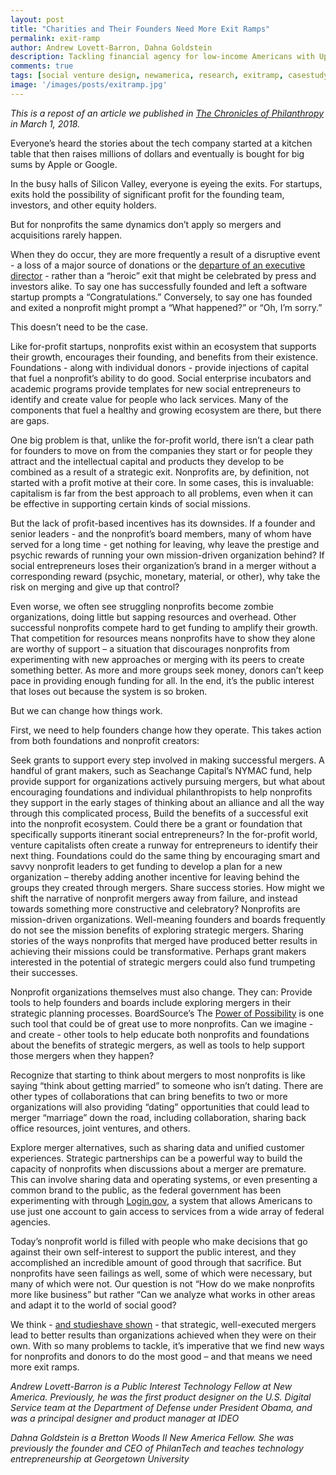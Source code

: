 ```yaml
---
layout: post
title: "Charities and Their Founders Need More Exit Ramps"
permalink: exit-ramp
author: Andrew Lovett-Barron, Dahna Goldstein
description: Tackling financial agency for low-income Americans with Upsolve
comments: true
tags: [social venture design, newamerica, research, exitramp, casestudy]
image: '/images/posts/exitramp.jpg'
---
```


_This is a repost of an article we published in [The Chronicles of Philanthropy](https://www.philanthropy.com/article/opinion-charitiestheir/242690) in March 1, 2018._

Everyone’s heard the stories about the tech company started at a kitchen table that then raises millions of dollars and eventually is bought for big sums by Apple or Google.
 

In the busy halls of Silicon Valley, everyone is eyeing the exits. For startups, exits hold the possibility of significant profit for the founding team, investors, and other equity holders.  
 
But for nonprofits the same dynamics don’t apply so mergers and acquisitions rarely happen.
 
When they do occur, they are  more frequently a result of a disruptive event - a loss of a major source of donations or the [departure of an executive director](https://ssir.org/articles/entry/why_nonprofit_mergers_continue_to_lag) - rather than a “heroic” exit that might be celebrated by press and investors alike. To say one has successfully founded and left a software startup prompts a “Congratulations.” Conversely, to say one has founded and exited a nonprofit might prompt a “What happened?” or “Oh, I’m sorry.”
 

This doesn’t need to be the case.
 

Like for-profit startups, nonprofits exist within an ecosystem that supports their growth, encourages their founding, and benefits from their existence. Foundations - along with individual donors - provide injections of capital that fuel a nonprofit’s ability to do good. Social enterprise incubators and academic programs provide templates for new social entrepreneurs to identify and create value for people who lack services. Many of the components that fuel a healthy and growing ecosystem are there, but there are gaps.
 
One big problem is that, unlike the for-profit world, there isn’t a clear path for founders to move on from the companies they start or for people they attract and the intellectual capital and products they develop to be combined as a result of a strategic exit. Nonprofits are, by definition, not started with a profit motive at their core. In some cases, this is invaluable: capitalism is far from the best approach to all problems, even when it can be effective in supporting certain kinds of social missions.
 
But the lack of profit-based incentives has its downsides. If a founder and senior leaders - and the nonprofit’s board members, many of whom have served for a long time - get nothing for leaving, why leave the prestige and psychic rewards of running your own mission-driven organization behind? If social entrepreneurs loses their organization’s brand in a merger without a corresponding reward (psychic, monetary, material, or other), why take the risk on merging and give up that control?
 

Even worse, we often see struggling nonprofits become zombie organizations, doing little but sapping resources and overhead. Other successful nonprofits compete hard to get funding to amplify their growth. That competition for resources means nonprofits have to show they alone are worthy of support – a situation that discourages nonprofits from experimenting with new approaches or merging with its peers to create something better. As more and more groups seek money, donors can’t keep pace in providing enough funding for all. In the end, it’s the public interest that loses out because the system is so broken.
 
 
But we can change how things work.

 

First, we need to help founders change how they operate. This takes action from both foundations and nonprofit creators:

 
Seek grants to support every step involved in making successful mergers. A handful of grant makers, such as Seachange Capital’s NYMAC fund, help provide support for organizations actively pursuing mergers, but what about encouraging foundations and individual philanthropists to help nonprofits they support in the early stages of thinking about an alliance and all the way through this complicated process,
Build the benefits of a successful exit into the nonprofit ecosystem. Could there be a grant or foundation that specifically supports itinerant social entrepreneurs? In the for-profit world, venture capitalists often create a runway for entrepreneurs to identify their next thing. Foundations could do the same thing by encouraging smart and savvy nonprofit leaders to get funding to develop a plan for a new organization – thereby adding another incentive for leaving behind the groups they created through mergers.
Share success stories.  How might we shift the narrative of nonprofit mergers away from failure, and instead towards something more constructive and celebratory? Nonprofits are mission-driven organizations.  Well-meaning founders and boards frequently do not see the mission benefits of exploring strategic mergers.  Sharing stories of the ways nonprofits that merged have produced better results in achieving their missions could be transformative. Perhaps grant makers interested in the potential of strategic mergers could also fund trumpeting their successes.
 

Nonprofit organizations themselves must also change. They can:
Provide tools to help founders and boards include exploring mergers in their strategic planning processes.  BoardSource’s The [Power of Possibility](http://www.thepowerofpossibility.org/) is one such tool that could be of great use to more nonprofits. Can we imagine - and create - other tools to help educate both nonprofits and foundations about the benefits of strategic mergers, as well as tools to help support those mergers when they happen?
 
Recognize that starting to think about mergers to most nonprofits is like saying “think about getting married” to someone who isn’t dating. There are other types of collaborations that can bring benefits to two or more organizations will also providing “dating” opportunities that could lead to merger “marriage” down the road, including collaboration, sharing back office resources, joint ventures, and others.
 
Explore merger alternatives, such as sharing data and unified customer experiences. Strategic partnerships can be a powerful way to build the capacity of nonprofits when discussions about a merger are premature. This can involve sharing data and operating systems, or even presenting a common brand to the public, as the federal government has been experimenting with through [Login.gov](https://login.gov), a system that allows Americans to use just one account to gain access to services from a wide array of federal agencies.
 

Today’s nonprofit world is filled with people who make decisions that go against their own self-interest to support the public interest, and they accomplished an incredible amount of good through that sacrifice. But nonprofits have seen failings as well, some of which were necessary, but many of which were not. Our question is not “How do we make nonprofits more like business” but rather “Can we analyze what works in other areas and adapt it to the world of social good?

We think - [and studieshave shown](http://chicagonpmergerstudy.org/sites/default/files/pdfs/2016_Metro_Chicago_NPMerger_Research_Project_Report.pdf) - that strategic, well-executed mergers lead to better results than organizations achieved when they were on their own.  With so many problems to tackle, it’s imperative that we find new ways for nonprofits and donors to do the most good – and that means we need more exit ramps.

 

 

_Andrew Lovett-Barron is a Public Interest Technology Fellow at New America. Previously, he was the first product designer on the U.S. Digital Service team at the Department of Defense under President Obama, and was a principal designer and product manager at IDEO_

 

_Dahna Goldstein is a Bretton Woods II New America Fellow. She was previously the founder and CEO of PhilanTech and teaches technology entrepreneurship at Georgetown University_